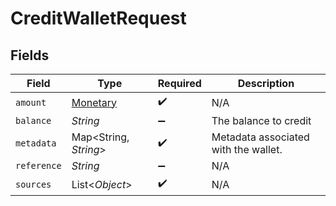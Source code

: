 # CreditWalletRequest


## Fields

| Field                                       | Type                                        | Required                                    | Description                                 |
| ------------------------------------------- | ------------------------------------------- | ------------------------------------------- | ------------------------------------------- |
| `amount`                                    | [Monetary](../../models/shared/Monetary.md) | :heavy_check_mark:                          | N/A                                         |
| `balance`                                   | *String*                                    | :heavy_minus_sign:                          | The balance to credit                       |
| `metadata`                                  | Map<String, *String*>                       | :heavy_check_mark:                          | Metadata associated with the wallet.        |
| `reference`                                 | *String*                                    | :heavy_minus_sign:                          | N/A                                         |
| `sources`                                   | List<*Object*>                              | :heavy_check_mark:                          | N/A                                         |